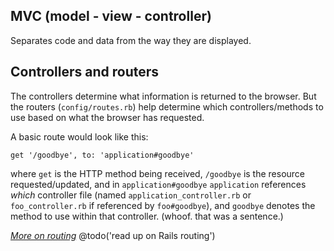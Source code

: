 ## MVC (model - view - controller)

Separates code and data from the way they are displayed.

## Controllers and routers

The controllers determine what information is returned to the browser. But the routers (`config/routes.rb`) help determine which controllers/methods to use based on what the browser has requested.

A basic route would look like this:

```
get '/goodbye', to: 'application#goodbye'
```

where `get` is the HTTP method being received, `/goodbye` is the resource requested/updated, and in `application#goodbye` `application` references *which* controller file (named `application_controller.rb` or `foo_controller.rb` if referenced by `foo#goodbye`), and `goodbye` denotes the method to use within that controller. (whoof. that was a sentence.)

*[More on routing](http://guides.rubyonrails.org/routing.html)* @todo('read up on Rails routing')
